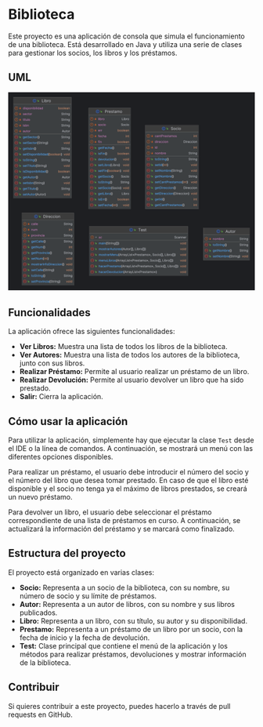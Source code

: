 # Biblioteca

Este proyecto es una aplicación de consola que simula el funcionamiento de una biblioteca. Está desarrollado en Java y utiliza una serie de clases para gestionar los socios, los libros y los préstamos.

## UML
![UML](https://github.com/JuaniPardo/Biblioteca/blob/main/Biblioteca.png)
## Funcionalidades

La aplicación ofrece las siguientes funcionalidades:

- **Ver Libros:** Muestra una lista de todos los libros de la biblioteca.
- **Ver Autores:** Muestra una lista de todos los autores de la biblioteca, junto con sus libros.
- **Realizar Préstamo:** Permite al usuario realizar un préstamo de un libro.
- **Realizar Devolución:** Permite al usuario devolver un libro que ha sido prestado.
- **Salir:** Cierra la aplicación.

## Cómo usar la aplicación

Para utilizar la aplicación, simplemente hay que ejecutar la clase `Test` desde el IDE o la línea de comandos. A continuación, se mostrará un menú con las diferentes opciones disponibles.

Para realizar un préstamo, el usuario debe introducir el número del socio y el número del libro que desea tomar prestado. En caso de que el libro esté disponible y el socio no tenga ya el máximo de libros prestados, se creará un nuevo préstamo.

Para devolver un libro, el usuario debe seleccionar el préstamo correspondiente de una lista de préstamos en curso. A continuación, se actualizará la información del préstamo y se marcará como finalizado.

## Estructura del proyecto

El proyecto está organizado en varias clases:

- **Socio:** Representa a un socio de la biblioteca, con su nombre, su número de socio y su límite de préstamos.
- **Autor:** Representa a un autor de libros, con su nombre y sus libros publicados.
- **Libro:** Representa a un libro, con su título, su autor y su disponibilidad.
- **Prestamo:** Representa a un préstamo de un libro por un socio, con la fecha de inicio y la fecha de devolución.
- **Test:** Clase principal que contiene el menú de la aplicación y los métodos para realizar préstamos, devoluciones y mostrar información de la biblioteca.

## Contribuir

Si quieres contribuir a este proyecto, puedes hacerlo a través de pull requests en GitHub.

